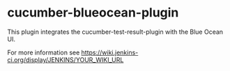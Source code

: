 cucumber-blueocean-plugin
==========================

This plugin integrates the cucumber-test-result-plugin with the Blue Ocean UI.

For more information see https://wiki.jenkins-ci.org/display/JENKINS/YOUR_WIKI_URL